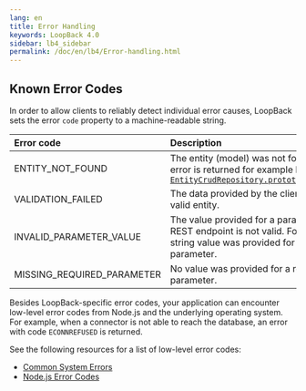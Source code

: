 ```yaml
---
lang: en
title: Error Handling
keywords: LoopBack 4.0
sidebar: lb4_sidebar
permalink: /doc/en/lb4/Error-handling.html
---
```


## Known Error Codes

In order to allow clients to reliably detect individual error causes, LoopBack
sets the error `code` property to a machine-readable string.

| Error code                 | Description                                                                                                                                                                                               |
| :------------------------- | :-------------------------------------------------------------------------------------------------------------------------------------------------------------------------------------------------------- |
| ENTITY_NOT_FOUND           | The entity (model) was not found. This error is returned for example by [`EntityCrudRepository.prototype.findById`](https://loopback.io/doc/en/lb4/apidocs.repository.entitycrudrepository.findbyid.html) |
| VALIDATION_FAILED          | The data provided by the client is not a valid entity.                                                                                                                                                    |
| INVALID_PARAMETER_VALUE    | The value provided for a parameter of a REST endpoint is not valid. For example, a string value was provided for a numeric parameter.                                                                     |
| MISSING_REQUIRED_PARAMETER | No value was provided for a required parameter.                                                                                                                                                           |

Besides LoopBack-specific error codes, your application can encounter low-level
error codes from Node.js and the underlying operating system. For example, when
a connector is not able to reach the database, an error with code `ECONNREFUSED`
is returned.

See the following resources for a list of low-level error codes:

- [Common System Errors](https://nodejs.org/api/errors.html#errors_common_system_errors)
- [Node.js Error Codes](https://nodejs.org/api/errors.html#errors_node_js_error_codes)
